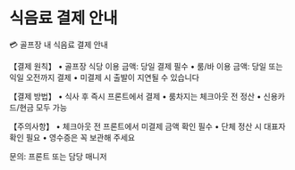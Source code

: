 # 식음료 결제 안내

💳 골프장 내 식음료 결제 안내

【결제 원칙】
• 골프장 식당 이용 금액: 당일 결제 필수
• 룸/바 이용 금액: 당일 또는 익일 오전까지 결제
• 미결제 시 출발이 지연될 수 있습니다

【결제 방법】
• 식사 후 즉시 프론트에서 결제
• 룸차지는 체크아웃 전 정산
• 신용카드/현금 모두 가능

【주의사항】
• 체크아웃 전 프론트에서 미결제 금액 확인 필수
• 단체 정산 시 대표자 확인 필요
• 영수증은 꼭 보관해 주세요

문의: 프론트 또는 담당 매니저

